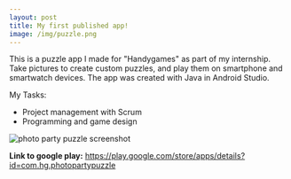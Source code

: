 ```yaml
---
layout: post
title: My first published app!
image: /img/puzzle.png
---
```


This is a puzzle app I made for "Handygames" as part of my internship. Take pictures to create custom puzzles, and play them on smartphone and smartwatch devices. The app was created with Java in Android Studio.

My Tasks:
* Project management with Scrum
* Programming and game design

![photo party puzzle screenshot](http://i.imgur.com/rFvNZ3L.png)

**Link to google play:** <https://play.google.com/store/apps/details?id=com.hg.photopartypuzzle>
